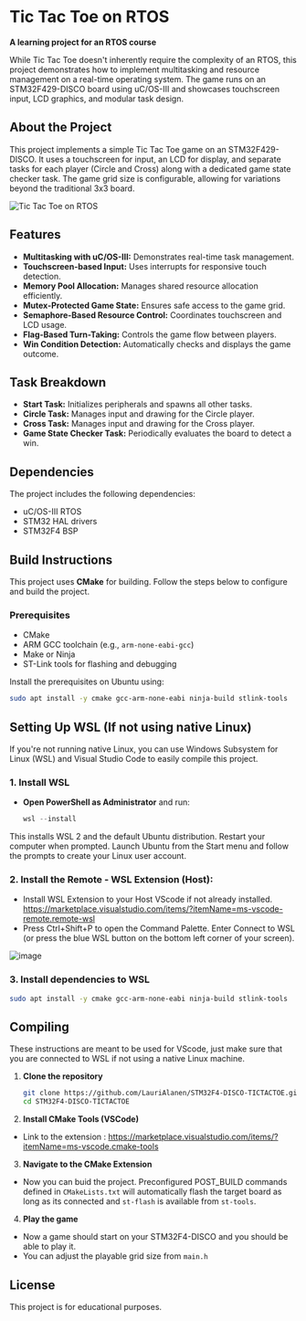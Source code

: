 # Tic Tac Toe on RTOS

**A learning project for an RTOS course**

While Tic Tac Toe doesn't inherently require the complexity of an RTOS, this project demonstrates how to implement multitasking and resource management on a real-time operating system. The game runs on an STM32F429-DISCO board using uC/OS-III and showcases touchscreen input, LCD graphics, and modular task design.

## About the Project

This project implements a simple Tic Tac Toe game on an STM32F429-DISCO. It uses a touchscreen for input, an LCD for display, and separate tasks for each player (Circle and Cross) along with a dedicated game state checker task. The game grid size is configurable, allowing for variations beyond the traditional 3x3 board.

![Tic Tac Toe on RTOS](https://github.com/user-attachments/assets/70ab73df-b350-4303-bd12-d83d2cc27d15)

## Features

- **Multitasking with uC/OS-III:** Demonstrates real-time task management.
- **Touchscreen-based Input:** Uses interrupts for responsive touch detection.
- **Memory Pool Allocation:** Manages shared resource allocation efficiently.
- **Mutex-Protected Game State:** Ensures safe access to the game grid.
- **Semaphore-Based Resource Control:** Coordinates touchscreen and LCD usage.
- **Flag-Based Turn-Taking:** Controls the game flow between players.
- **Win Condition Detection:** Automatically checks and displays the game outcome.

## Task Breakdown

- **Start Task:** Initializes peripherals and spawns all other tasks.
- **Circle Task:** Manages input and drawing for the Circle player.
- **Cross Task:** Manages input and drawing for the Cross player.
- **Game State Checker Task:** Periodically evaluates the board to detect a win.

## Dependencies

The project includes the following dependencies:

- uC/OS-III RTOS
- STM32 HAL drivers
- STM32F4 BSP

## Build Instructions

This project uses **CMake** for building. Follow the steps below to configure and build the project.

### Prerequisites

- CMake
- ARM GCC toolchain (e.g., `arm-none-eabi-gcc`)
- Make or Ninja
- ST-Link tools for flashing and debugging

Install the prerequisites on Ubuntu using:

```bash
sudo apt install -y cmake gcc-arm-none-eabi ninja-build stlink-tools
```

## Setting Up WSL (If not using native Linux)

If you're not running native Linux, you can use Windows Subsystem for Linux (WSL) and Visual Studio Code to easily compile this project.

### 1. Install WSL

- **Open PowerShell as Administrator** and run:
  
  ```powershell
  wsl --install
  ```
This installs WSL 2 and the default Ubuntu distribution.
Restart your computer when prompted.
Launch Ubuntu from the Start menu and follow the prompts to create your Linux user account.

### 2. Install the Remote - WSL Extension (Host):
- Install WSL Extension to your Host VScode if not already installed. https://marketplace.visualstudio.com/items/?itemName=ms-vscode-remote.remote-wsl
- Press Ctrl+Shift+P to open the Command Palette. Enter Connect to WSL (or press the blue WSL button on the bottom left corner of your screen).

![image](https://github.com/user-attachments/assets/f85b2b31-2ac9-4d8a-a3fc-2ec6de3cdf3e)

### 3. Install dependencies to WSL
```bash
sudo apt install -y cmake gcc-arm-none-eabi ninja-build stlink-tools
```
 
## Compiling
These instructions are meant to be used for VScode, just make sure that you are connected to WSL if not using a native Linux machine.
1. **Clone the repository**

   ```bash
   git clone https://github.com/LauriAlanen/STM32F4-DISCO-TICTACTOE.git
   cd STM32F4-DISCO-TICTACTOE

2. **Install CMake Tools (VSCode)**
- Link to the extension : https://marketplace.visualstudio.com/items/?itemName=ms-vscode.cmake-tools

3. **Navigate to the CMake Extension**
- Now you can buid the project. Preconfigured POST_BUILD commands defined in `CMakeLists.txt` will automatically flash the target board as long as its connected and `st-flash` is available from `st-tools`.

4. **Play the game**
- Now a game should start on your STM32F4-DISCO and you should be able to play it.
- You can adjust the playable grid size from `main.h`

## License

This project is for educational purposes.
